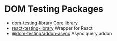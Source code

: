 # DOM Testing Packages

- [dom-testing-library](../packages/dom-testing-library) Core library
- [react-testing-library](../packages/dom-testing-library) Wrapper for React
- [@dom-testing/addon-async](../packages/dom-testing-library) Async query addon